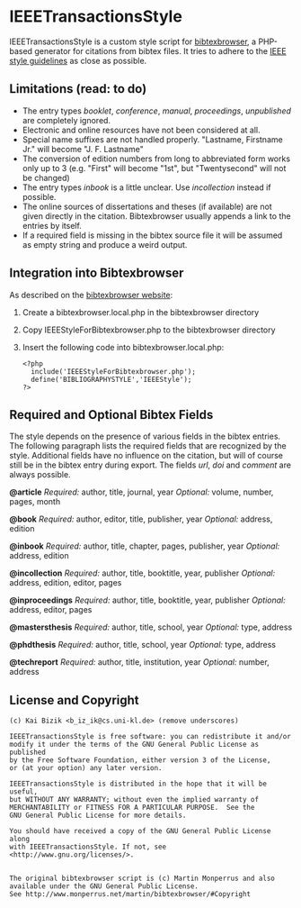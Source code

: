 IEEETransactionsStyle
=====================

IEEETransactionsStyle is a custom style script for [bibtexbrowser][1],
a PHP-based generator for citations from bibtex files. It tries to
adhere to the [IEEE style guidelines][2] as close as possible.


Limitations (read: to do)
-------------------------

*   The entry types _booklet_, _conference_, _manual_, _proceedings_,
    _unpublished_ are completely ignored.
*   Electronic and online resources have not been considered at all.
*   Special name suffixes are not handled properly.
    "Lastname, Firstname Jr." will become "J. F. Lastname"
*   The conversion of edition numbers from long to abbreviated form works
    only up to 3 (e.g. "First" will become "1st", but "Twentysecond" will
    not be changed)
*   The entry types _inbook_ is a little unclear.
    Use _incollection_ instead if possible.
*   The online sources of dissertations and theses (if available) are not
    given directly in the citation. Bibtexbrowser usually appends a link
    to the entries by itself.
*   If a required field is missing in the bibtex source file it will be
    assumed as empty string and produce a weird output.


Integration into Bibtexbrowser
------------------------------

As described on the [bibtexbrowser website][1]:

1.  Create a bibtexbrowser.local.php in the bibtexbrowser directory
2.  Copy IEEEStyleForBibtexbrowser.php to the bibtexbrowser directory
3.  Insert the following code into bibtexbrowser.local.php:

        <?php
          include('IEEEStyleForBibtexbrowser.php');
          define('BIBLIOGRAPHYSTYLE','IEEEStyle');
        ?>


Required and Optional Bibtex Fields
-----------------------------------

The style depends on the presence of various fields in the bibtex entries.
The following paragraph lists the required fields that are recognized by
the style. Additional fields have no influence on the citation, but
will of course still be in the bibtex entry during export. The fields
_url_, _doi_ and _comment_ are always possible.

__@article__
_Required:_ author, title, journal, year
_Optional:_ volume, number, pages, month

__@book__
_Required:_ author, editor, title, publisher, year
_Optional:_ address, edition

__@inbook__
_Required:_ author, title, chapter, pages, publisher, year
_Optional:_ address, edition

__@incollection__
_Required:_ author, title, booktitle, year, publisher
_Optional:_ address, edition, editor, pages

__@inproceedings__
_Required:_ author, title, booktitle, year, publisher
_Optional:_ address, editor, pages

__@mastersthesis__
_Required:_ author, title, school, year
_Optional:_ type, address

__@phdthesis__
_Required:_ author, title, school, year
_Optional:_ type, address

__@techreport__
_Required:_ author, title, institution, year
_Optional:_ number, address


License and Copyright
---------------------

    (c) Kai Bizik <b_iz_ik@cs.uni-kl.de> (remove underscores)

    IEEETransactionsStyle is free software: you can redistribute it and/or
    modify it under the terms of the GNU General Public License as published
    by the Free Software Foundation, either version 3 of the License,
    or (at your option) any later version.

    IEEETransactionsStyle is distributed in the hope that it will be useful,
    but WITHOUT ANY WARRANTY; without even the implied warranty of
    MERCHANTABILITY or FITNESS FOR A PARTICULAR PURPOSE.  See the
    GNU General Public License for more details.

    You should have received a copy of the GNU General Public License along
    with IEEETransactionsStyle. If not, see <http://www.gnu.org/licenses/>.


    The original bibtexbrowser script is (c) Martin Monperrus and also
    available under the GNU General Public License.
    See http://www.monperrus.net/martin/bibtexbrowser/#Copyright
    

[1]: http://www.monperrus.net/martin/bibtexbrowser/
[2]: https://origin.www.ieee.org/documents/ieeecitationref.pdf
[3]: http://www.library.dal.ca/Files/How_do_I/pdf/IEEE_Citation_Style_Guide.pdf